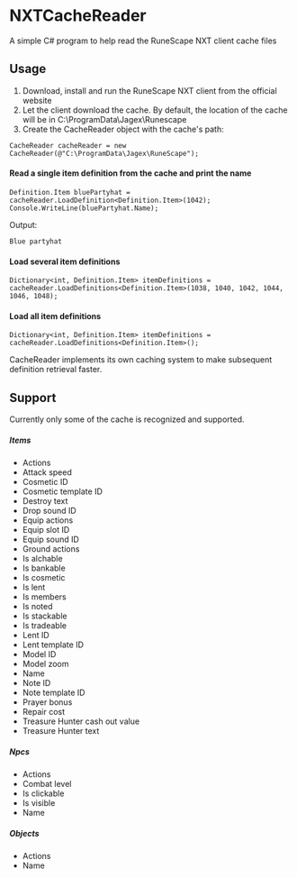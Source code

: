 # NXTCacheReader
A simple C# program to help read the RuneScape NXT client cache files

## Usage

1. Download, install and run the RuneScape NXT client from the official website
2. Let the client download the cache. By default, the location of the cache will be in C:\ProgramData\Jagex\Runescape
3. Create the CacheReader object with the cache's path:
```
CacheReader cacheReader = new CacheReader(@"C:\ProgramData\Jagex\RuneScape");
```

#### Read a single item definition from the cache and print the name
```
Definition.Item bluePartyhat = cacheReader.LoadDefinition<Definition.Item>(1042);
Console.WriteLine(bluePartyhat.Name);
```
Output:
```
Blue partyhat
```

#### Load several item definitions
```
Dictionary<int, Definition.Item> itemDefinitions = cacheReader.LoadDefinitions<Definition.Item>(1038, 1040, 1042, 1044, 1046, 1048);
```

#### Load all item definitions
```
Dictionary<int, Definition.Item> itemDefinitions = cacheReader.LoadDefinitions<Definition.Item>();
```

CacheReader implements its own caching system to make subsequent definition retrieval faster.

## Support
Currently only some of the cache is recognized and supported.

##### Items
- Actions
- Attack speed
- Cosmetic ID
- Cosmetic template ID
- Destroy text
- Drop sound ID
- Equip actions
- Equip slot ID
- Equip sound ID
- Ground actions
- Is alchable
- Is bankable
- Is cosmetic
- Is lent
- Is members
- Is noted
- Is stackable
- Is tradeable
- Lent ID
- Lent template ID
- Model ID
- Model zoom
- Name
- Note ID
- Note template ID
- Prayer bonus
- Repair cost
- Treasure Hunter cash out value
- Treasure Hunter text

##### Npcs
- Actions
- Combat level
- Is clickable
- Is visible
- Name

##### Objects
- Actions
- Name
